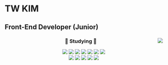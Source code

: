 # TW KIM 
## Front-End Developer (Junior)

<div align="center">


  <img align="right" src="https://github-readme-stats.vercel.app/api/top-langs/?username=silku&theme=dracula&exclude_repo=clone-web-scrapper,clone-zoom&hide=Procfile&layout=compact&langs_count=8"/>

<h3 align="center">📒 Studying 📒</h3>
<img src="https://img.shields.io/badge/HTML5-E34F26?style=flat-square&logo=HTML5&logoColor=white"/>
<img src="https://img.shields.io/badge/CSS3-1572B6?style=flat-square&logo=CSS3&logoColor=white"/>
<img src="https://img.shields.io/badge/JavaScript-F7DF1E?style=flat-square&logo=javaScript&logoColor=white"/>
<img src="https://img.shields.io/badge/Jquery-0769AD?style=flat-square&logo=jquery&logoColor=white"/>
<img src="https://img.shields.io/badge/React-61DAFB?style=flat-square&logo=react&logoColor=white"/>
<img src="https://img.shields.io/badge/Redux-764ABC?style=flat-square&logo=redux&logoColor=white"/>
<img src="https://img.shields.io/badge/Redux--saga-999999?style=flat-square&logo=redux-Saga&logoColor=white"/>
<br>


<img src="https://img.shields.io/badge/Node.js-339933?style=flat-square&logo=node.js&logoColor=white"/>
<img src="https://img.shields.io/badge/Sequelize-52B0E7?style=flat-square&logo=sequelize&logoColor=white"/>
<img src="https://img.shields.io/badge/MongoDB-47A248?style=flat-square&logo=mongoDB&logoColor=white"/>
<img src="https://img.shields.io/badge/MySQL-4479A1?style=flat-square&logo=mySQL&logoColor=white"/>


<img src="https://img.shields.io/badge/spring-6DB33F?style=flat-square&logo=spring&logoColor=white"/>

<!--
**Silku/Silku** is a ✨ _special_ ✨ repository because its `README.md` (this file) appears on your GitHub profile.

Here are some ideas to get you started:

- 🔭 I’m currently working on ...
- 🌱 I’m currently learning ...
- 👯 I’m looking to collaborate on ...
- 🤔 I’m looking for help with ...
- 💬 Ask me about ...
- 📫 How to reach me: ...
- 😄 Pronouns: ...
- ⚡ Fun fact: ...
-->
